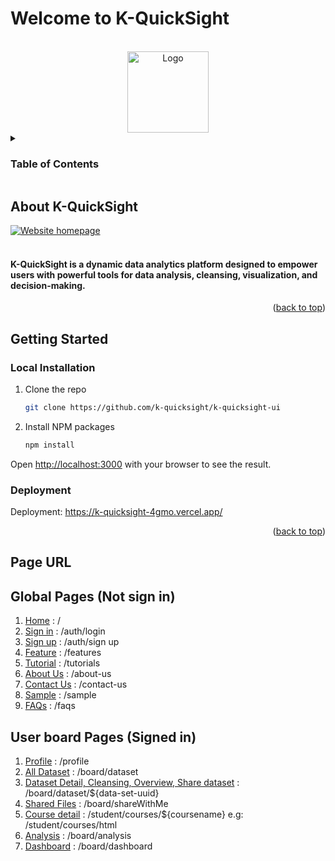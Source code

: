 # Welcome to K-QuickSight
<a name="readme-top"></a>

<!-- PROJECT LOGO -->
<br />
<div align="center">
  <a href="https://k-quicksight-4gmo.vercel.app/">
    <img src="https://photostad-api.istad.co/api/v1/files/2e18bd43c8124c82a9d6859c4d3a35ad.png/" alt="Logo" width="130" height="auto"/>
  </a>
</div>



<!-- TABLE OF CONTENTS -->
<details>
  <summary><h3>Table of Contents</h3></summary>
  <ol>
    <li>
      <a href="#about-k-quicksight">About K-QuickSight</a>
    </li>
    <li>
      <a href="#getting-started">Getting Started</a>
      <ul>
        <li><a href="#local-installation">Local Installation</a></li>
        <li><a href="#deployment">Deployment</a></li>
      </ul>
    </li>
    <li><a href="#page-url">Page URL</a></li>
  </ol>
</details>



<!-- ABOUT THE PROJECT -->
## About K-QuickSight
 <a href="https://k-quicksight-4gmo.vercel.app/">
    <img src="https://photostad-api.istad.co/api/v1/files/60c22265a1454de1b7a0eb93a1cbffa4.png" alt="Website homepage" width="auto" height="auto"/>
 </a>
<br/>
<br />
<h4>K-QuickSight is a dynamic data analytics platform designed to empower users with powerful tools for data analysis, cleansing, visualization, and decision-making.</h4>

<p align="right">(<a href="#readme-top">back to top</a>)</p>

<!-- GETTING STARTED -->
## Getting Started

### Local Installation


1. Clone the repo
   ```sh
   git clone https://github.com/k-quicksight/k-quicksight-ui
   ```
2. Install NPM packages
   ```sh
   npm install
   ```
   
Open [http://localhost:3000](http://localhost:3000) with your browser to see the result.

### Deployment

Deployment: https://k-quicksight-4gmo.vercel.app/

<p align="right">(<a href="#readme-top">back to top</a>)</p>



<!-- Page URL -->
## Page URL

## Global Pages (Not sign in)

01. [Home](https://k-quicksight-4gmo.vercel.app/) : /
02. [Sign in](https://k-quicksight-4gmo.vercel.app/auth/login) : /auth/login
03. [Sign up](https://k-quicksight-4gmo.vercel.app/auth/signup) : /auth/sign up
04. [Feature](https://k-quicksight-4gmo.vercel.app/features) : /features
05. [Tutorial](https://k-quicksight-4gmo.vercel.app/tutorials) : /tutorials
06. [About Us](https://k-quicksight-4gmo.vercel.app/about-us) : /about-us
07. [Contact Us](https://k-quicksight-4gmo.vercel.app/contact-us) : /contact-us
08. [Sample](https://k-quicksight-4gmo.vercel.app/sample) : /sample
08. [FAQs](https://k-quicksight-4gmo.vercel.app/faqs) : /faqs

## User board Pages (Signed in)

1. [Profile](https://k-quicksight-4gmo.vercel.app/profile) : /profile
2. [All Dataset](https://k-quicksight-4gmo.vercel.app/board/dataset) : /board/dataset
3. [Dataset Detail, Cleansing, Overview, Share dataset](https://k-quicksight-4gmo.vercel.app/board/dataset/${data-set-uuid}) : /board/dataset/${data-set-uuid}
4. [Shared Files](https://k-quicksight-4gmo.vercel.app/board/shareWithMe) : /board/shareWithMe
5. [Course detail](https://k-quicksight-ui.vercel.app/student/courses/html) : /student/courses/${coursename} e.g: /student/courses/html
6. [Analysis](https://k-quicksight-4gmo.vercel.app/board/analysis) : /board/analysis
7. [Dashboard](https://k-quicksight-4gmo.vercel.app/board/dashboard) : /board/dashboard


